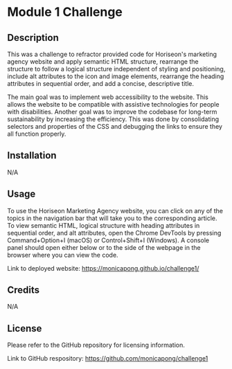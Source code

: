 # Module 1 Challenge

## Description

This was a challenge to refractor provided code for Horiseon's marketing agency website and apply semantic HTML structure, rearrange the structure to follow a logical structure independent of styling and positioning, include alt attributes to the icon and image elements, rearrange the heading attributes in sequential order, and add a concise, descriptive title.

The main goal was to implement web accessibility to the website. This allows the website to be compatible with assistive technologies for people with disabilities. Another goal was to improve the codebase for long-term sustainability by increasing the efficiency. This was done by consolidating selectors and properties of the CSS and debugging the links to ensure they all function properly.  

## Installation

N/A

## Usage

To use the Horiseon Marketing Agency website, you can click on any of the topics in the navigation bar that will take you to the corresponding article. To view semantic HTML, logical structure with heading attributes in sequential order, and alt attributes, open the Chrome DevTools by pressing Command+Option+I (macOS) or Control+Shift+I (Windows). A console panel should open either below or to the side of the webpage in the browser where you can view the code. 

Link to deployed website:
https://monicapong.github.io/challenge1/

## Credits

N/A

## License

Please refer to the GitHub repository for licensing information. 

Link to GitHub respository:
https://github.com/monicapong/challenge1